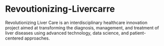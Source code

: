# Revoutionizing-Livercarre
Revolutionizing Liver Care is an interdisciplinary healthcare innovation project aimed at transforming the diagnosis, management, and treatment of liver diseases using advanced technology, data science, and patient-centered approaches.
